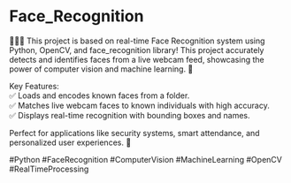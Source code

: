 # Face_Recognition

 
👩‍💻✨ This project is based on real-time Face Recognition system using Python, OpenCV, and face_recognition library! This project accurately detects and identifies faces from a live webcam feed, showcasing the power of computer vision and machine learning. 🚀  

Key Features:  
✅ Loads and encodes known faces from a folder.  
✅ Matches live webcam faces to known individuals with high accuracy.  
✅ Displays real-time recognition with bounding boxes and names.  

Perfect for applications like security systems, smart attendance, and personalized user experiences. 🌟  

#Python #FaceRecognition #ComputerVision #MachineLearning #OpenCV #RealTimeProcessing
